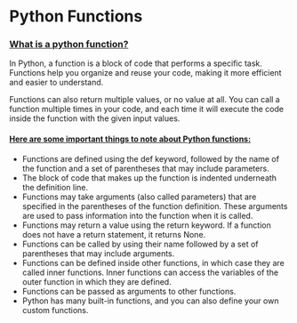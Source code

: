 # Python Functions

### [What is a python function?](broken-reference)

In Python, a function is a block of code that performs a specific task. Functions help you organize and reuse your code, making it more efficient and easier to understand.

Functions can also return multiple values, or no value at all. You can call a function multiple times in your code, and each time it will execute the code inside the function with the given input values.

#### [Here are some important things to note about Python functions:](broken-reference) <a href="#here-are-some-important-things-to-note-about-python-functions" id="here-are-some-important-things-to-note-about-python-functions"></a>

* Functions are defined using the def keyword, followed by the name of the function and a set of parentheses that may include parameters.
* The block of code that makes up the function is indented underneath the definition line.
* Functions may take arguments (also called parameters) that are specified in the parentheses of the function definition. These arguments are used to pass information into the function when it is called.
* Functions may return a value using the return keyword. If a function does not have a return statement, it returns None.
* Functions can be called by using their name followed by a set of parentheses that may include arguments.
* Functions can be defined inside other functions, in which case they are called inner functions. Inner functions can access the variables of the outer function in which they are defined.
* Functions can be passed as arguments to other functions.
* Python has many built-in functions, and you can also define your own custom functions.

